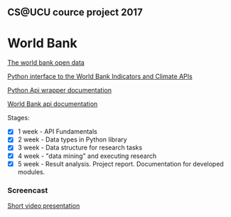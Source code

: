 ## CS@UCU cource project 2017

# World Bank

[The world bank open data](http://data.worldbank.org/)

[Python interface to the World Bank Indicators and Climate APIs](https://github.com/mattduck/wbpy)

[Python Api wrapper documentation](https://wbpy.readthedocs.io/en/latest/)

[World Bank api documentation](https://datahelpdesk.worldbank.org/knowledgebase/topics/125589)

Stages:
- [X] 1 week - API Fundamentals
- [X] 2 week - Data types in Python library
- [X] 3 week - Data structure for research tasks
- [X] 4 week - "data mining" and executing research
- [X] 5 week - Result analysis. Project report. Documentation for developed modules.

### Screencast 
[Short video presentation](https://drive.google.com/file/d/0B5ewVJ3eqrogVVhCcGR6Wk1pZW8/view?usp=sharing)
